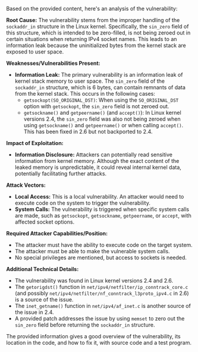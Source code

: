 Based on the provided content, here's an analysis of the vulnerability:

**Root Cause:**
The vulnerability stems from the improper handling of the `sockaddr_in` structure in the Linux kernel. Specifically, the `sin_zero` field of this structure, which is intended to be zero-filled, is not being zeroed out in certain situations when returning IPv4 socket names. This leads to an information leak because the uninitialized bytes from the kernel stack are exposed to user space.

**Weaknesses/Vulnerabilities Present:**
- **Information Leak:** The primary vulnerability is an information leak of kernel stack memory to user space. The `sin_zero` field of the `sockaddr_in` structure, which is 6 bytes, can contain remnants of data from the kernel stack. This occurs in the following cases:
    - `getsockopt(SO_ORIGINAL_DST)`: When using the `SO_ORIGINAL_DST` option with `getsockopt`, the `sin_zero` field is not zeroed out.
    - `getsockname()` and `getpeername()` (and `accept()`): In Linux kernel versions 2.4, the `sin_zero` field was also not being zeroed when using `getsockname()` and `getpeername()` or when calling `accept()`. This has been fixed in 2.6 but not backported to 2.4.

**Impact of Exploitation:**
- **Information Disclosure:** Attackers can potentially read sensitive information from kernel memory. Although the exact content of the leaked memory is unpredictable, it could reveal internal kernel data, potentially facilitating further attacks.

**Attack Vectors:**
- **Local Access:** This is a local vulnerability. An attacker would need to execute code on the system to trigger the vulnerability.
- **System Calls:** The vulnerability is triggered when specific system calls are made, such as `getsockopt`, `getsockname`, `getpeername`, or `accept`, with affected socket options.

**Required Attacker Capabilities/Position:**
- The attacker must have the ability to execute code on the target system.
- The attacker must be able to make the vulnerable system calls.
- No special privileges are mentioned, but access to sockets is needed.

**Additional Technical Details:**
- The vulnerability was found in Linux kernel versions 2.4 and 2.6.
- The `getorigdst()` function in `net/ipv4/netfilter/ip_conntrack_core.c` (and possibly `net/ipv4/netfilter/nf_conntrack_l3proto_ipv4.c` in 2.6) is a source of the issue.
- The `inet_getname()` function in `net/ipv4/af_inet.c` is another source of the issue in 2.4.
- A provided patch addresses the issue by using `memset` to zero out the `sin_zero` field before returning the `sockaddr_in` structure.

The provided information gives a good overview of the vulnerability, its location in the code, and how to fix it, with source code and a test program.